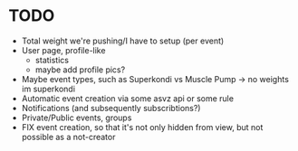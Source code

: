 # TODO

- Total weight we're pushing/I have to setup (per event)
- User page, profile-like
    + statistics
    + maybe add profile pics?
- Maybe event types, such as Superkondi vs Muscle Pump -> no weights im superkondi
- Automatic event creation via some asvz api or some rule
- Notifications (and subsequently subscribtions?)
- Private/Public events, groups
- FIX event creation, so that it's not only hidden from view, but not possible as a not-creator
